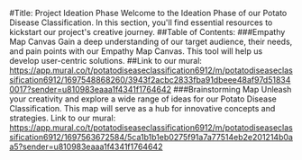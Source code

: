 #Title: Project Ideation Phase
  Welcome to the Ideation Phase of our Potato Disease Classification. In this section, you'll find essential resources to kickstart our project's creative journey.
##Table of Contents:
###Empathy Map Canvas 
 Gain a deep understanding of our target audience, their needs, and pain points with our Empathy Map Canvas. This tool will help us develop user-centric solutions.
##Link to our mural:
https://app.mural.co/t/potatodiseaseclassification6912/m/potatodiseaseclassification6912/1697548868260/3943f2acbc2833fba91dbeee48af97d518340017?sender=u810983eaaa1f4341f1764642
###Brainstorming Map
 Unleash your creativity and explore a wide range of ideas for our Potato Disease Classification. This map will serve as a hub for innovative concepts and strategies.
Link to our mural:
https://app.mural.co/t/potatodiseaseclassification6912/m/potatodiseaseclassification6912/1697563672584/5ca1b1b1eb0275f91a7a77514eb2e201214b0aa5?sender=u810983eaaa1f4341f1764642

